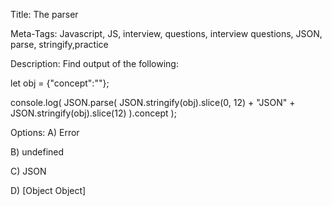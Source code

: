 Title: 
The parser 

Meta-Tags:
Javascript, JS, interview, questions, interview questions, JSON, parse, stringify,practice

Description:
Find output of the following:

let obj = {"concept":""};


console.log(
  JSON.parse(
    JSON.stringify(obj).slice(0, 12) + "JSON" + JSON.stringify(obj).slice(12)
  ).concept
);


Options: 
A)
Error

B)
undefined


C)
JSON 

D)
[Object Object]


